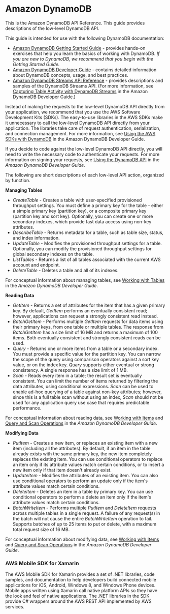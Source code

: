 # Amazon DynamoDB
 

This is the Amazon DynamoDB API Reference. This guide provides descriptions of the low-level DynamoDB API.

 

This guide is intended for use with the following DynamoDB documentation:

 
- [Amazon DynamoDB Getting Started Guide](http://docs.aws.amazon.com/amazondynamodb/latest/gettingstartedguide/) - provides hands-on exercises that help you learn the basics of working with DynamoDB. *If you are new to DynamoDB, we recommend that you begin with the Getting Started Guide.*
- [Amazon DynamoDB Developer Guide](http://docs.aws.amazon.com/amazondynamodb/latest/developerguide/) - contains detailed information about DynamoDB concepts, usage, and best practices.
- [Amazon DynamoDB Streams API Reference](http://docs.aws.amazon.com/dynamodbstreams/latest/APIReference/) - provides descriptions and samples of the DynamoDB Streams API. (For more information, see [Capturing Table Activity with DynamoDB Streams](http://docs.aws.amazon.com/amazondynamodb/latest/developerguide/Streams.html) in the Amazon DynamoDB Developer Guide.)
 

Instead of making the requests to the low-level DynamoDB API directly from your application, we recommend that you use the AWS Software Development Kits (SDKs). The easy-to-use libraries in the AWS SDKs make it unnecessary to call the low-level DynamoDB API directly from your application. The libraries take care of request authentication, serialization, and connection management. For more information, see [Using the AWS SDKs with DynamoDB](http://docs.aws.amazon.com/amazondynamodb/latest/developerguide/UsingAWSSDK.html) in the Amazon DynamoDB Developer Guide.

 

If you decide to code against the low-level DynamoDB API directly, you will need to write the necessary code to authenticate your requests. For more information on signing your requests, see [Using the DynamoDB API](http://docs.aws.amazon.com/amazondynamodb/latest/developerguide/API.html) in the *Amazon DynamoDB Developer Guide*.

 

The following are short descriptions of each low-level API action, organized by function.

 

**Managing Tables**

 
- *CreateTable* - Creates a table with user-specified provisioned throughput settings. You must define a primary key for the table - either a simple primary key (partition key), or a composite primary key (partition key and sort key). Optionally, you can create one or more secondary indexes, which provide fast data access using non-key attributes.
- *DescribeTable* - Returns metadata for a table, such as table size, status, and index information.
- *UpdateTable* - Modifies the provisioned throughput settings for a table. Optionally, you can modify the provisioned throughput settings for global secondary indexes on the table.
- *ListTables* - Returns a list of all tables associated with the current AWS account and endpoint.
- *DeleteTable* - Deletes a table and all of its indexes.
 

For conceptual information about managing tables, see [Working with Tables](http://docs.aws.amazon.com/amazondynamodb/latest/developerguide/WorkingWithTables.html) in the *Amazon DynamoDB Developer Guide*.

 

**Reading Data**

 
- *GetItem* - Returns a set of attributes for the item that has a given primary key. By default, *GetItem* performs an eventually consistent read; however, applications can request a strongly consistent read instead.
- *BatchGetItem* - Performs multiple *GetItem* requests for data items using their primary keys, from one table or multiple tables. The response from *BatchGetItem* has a size limit of 16 MB and returns a maximum of 100 items. Both eventually consistent and strongly consistent reads can be used.
- *Query* - Returns one or more items from a table or a secondary index. You must provide a specific value for the partition key. You can narrow the scope of the query using comparison operators against a sort key value, or on the index key. *Query* supports either eventual or strong consistency. A single response has a size limit of 1 MB.
- *Scan* - Reads every item in a table; the result set is eventually consistent. You can limit the number of items returned by filtering the data attributes, using conditional expressions. *Scan* can be used to enable ad-hoc querying of a table against non-key attributes; however, since this is a full table scan without using an index, *Scan* should not be used for any application query use case that requires predictable performance.
 

For conceptual information about reading data, see [Working with Items](http://docs.aws.amazon.com/amazondynamodb/latest/developerguide/WorkingWithItems.html) and [Query and Scan Operations](http://docs.aws.amazon.com/amazondynamodb/latest/developerguide/QueryAndScan.html) in the *Amazon DynamoDB Developer Guide*.

 

**Modifying Data**

 
- *PutItem* - Creates a new item, or replaces an existing item with a new item (including all the attributes). By default, if an item in the table already exists with the same primary key, the new item completely replaces the existing item. You can use conditional operators to replace an item only if its attribute values match certain conditions, or to insert a new item only if that item doesn't already exist.
- *UpdateItem* - Modifies the attributes of an existing item. You can also use conditional operators to perform an update only if the item's attribute values match certain conditions.
- *DeleteItem* - Deletes an item in a table by primary key. You can use conditional operators to perform a delete an item only if the item's attribute values match certain conditions.
- *BatchWriteItem* - Performs multiple *PutItem* and *DeleteItem* requests across multiple tables in a single request. A failure of any request(s) in the batch will not cause the entire *BatchWriteItem* operation to fail. Supports batches of up to 25 items to put or delete, with a maximum total request size of 16 MB.
 

For conceptual information about modifying data, see [Working with Items](http://docs.aws.amazon.com/amazondynamodb/latest/developerguide/WorkingWithItems.html) and [Query and Scan Operations](http://docs.aws.amazon.com/amazondynamodb/latest/developerguide/QueryAndScan.html) in the *Amazon DynamoDB Developer Guide*.






### AWS Mobile SDK for Xamarin






The AWS Mobile SDK for Xamarin provides a set of .NET libraries, code samples, and documentation to help developers build connected mobile applications for iOS, Android, Windows 8, and Windows Phone devices. Mobile apps written using Xamarin call native platform APIs so they have the look and feel of native applications. The .NET libraries in the SDK provide C# wrappers around the AWS REST API implemented by AWS services.